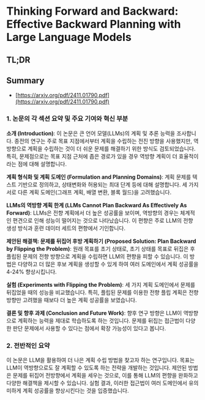 # Thinking Forward and Backward: Effective Backward Planning with Large Language Models
## TL;DR
## Summary
- [https://arxiv.org/pdf/2411.01790.pdf](https://arxiv.org/pdf/2411.01790.pdf)

### 1. 논문의 각 섹션 요약 및 주요 기여와 혁신 부분

**소개 (Introduction)**:
이 논문은 큰 언어 모델(LLMs)의 계획 및 추론 능력을 조사합니다. 종전의 연구는 주로 목표 지점에서부터 계획을 수립하는 전진 방향을 사용했지만, 역방향으로 계획을 수립하는 것이 더 쉬운 문제를 해결하기 위한 방식도 검토되었습니다. 특히, 문제점으로는 목표 지점 근처에 좁은 경로가 있을 경우 역방향 계획이 더 효율적이라는 점에 대해 설명합니다.

**계획 형식화 및 계획 도메인 (Formulation and Planning Domains)**:
계획 문제를 텍스트 기반으로 정의하고, 상태변화와 허용되는 최대 단계 등에 대해 설명합니다. 세 가지 서로 다른 계획 도메인(그래프 계획, 배열 변환, 블록 월드)을 고려했습니다.

**LLMs의 역방향 계획 한계 (LLMs Cannot Plan Backward As Effectively As Forward)**:
LLMs은 전향 계획에서 더 높은 성공률을 보이며, 역방향의 경우는 체계적인 편견으로 인해 성능이 떨어지는 것으로 나타났습니다. 이 편향은 주로 LLM의 전향 생성 방식과 훈련 데이터 세트의 편향에서 기인합니다.

**제안된 해결책: 문제를 뒤집어 후방 계획하기 (Proposed Solution: Plan Backward by Flipping the Problem)**:
원래 목표를 초기 상태로, 초기 상태를 목표로 뒤집은 후 플립된 문제의 전향 방향으로 계획을 수립하면 LLM의 편향을 피할 수 있습니다. 이 방법은 다양하고 더 많은 후보 계획을 생성할 수 있게 하여 여러 도메인에서 계획 성공률을 4-24% 향상시킵니다.

**실험 (Experiments with Flipping the Problem)**:
세 가지 계획 도메인에서 문제를 뒤집었을 때의 성능을 비교했습니다. 특히, 플립된 문제를 이용한 전향 플립 계획은 전향 방향만 고려했을 때보다 더 높은 계획 성공률을 보였습니다.

**결론 및 향후 과제 (Conclusion and Future Work)**:
향후 연구 방향은 LLM이 역방향으로 계획하는 능력을 제대로 학습하도록 하는 것입니다. 문제를 뒤집는 접근법이 다양한 판단 문제에서 사용할 수 있다는 점에서 확장 가능성이 있다고 봅니다.

### 2. 전반적인 요약
이 논문은 LLM을 활용하여 더 나은 계획 수립 방법을 찾고자 하는 연구입니다. 목표는 LLM이 역방향으로도 잘 계획할 수 있도록 하는 전략을 개발하는 것입니다. 제안된 방법은 문제를 뒤집어 전방향에서 계획을 세우는 것으로, 이를 통해 LLM의 편향을 완화하고 다양한 해결책을 제시할 수 있습니다. 실험 결과, 이러한 접근법이 여러 도메인에서 유의미하게 계획 성공률을 향상시킨다는 것을 입증했습니다.
